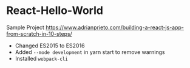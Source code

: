 # React-Hello-World
Sample Project
https://www.adrianprieto.com/building-a-react-js-app-from-scratch-in-10-steps/
* Changed ES2015 to ES2016
* Added `--mode development` in yarn start to remove warnings
* Installed `webpack-cli`
